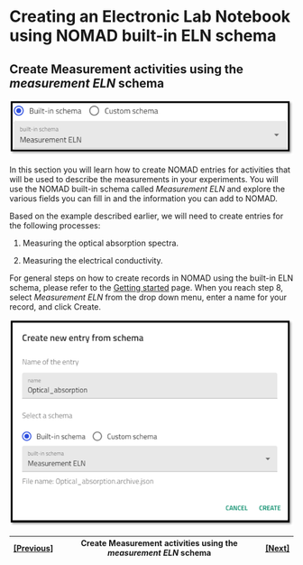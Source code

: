 # Creating an Electronic Lab Notebook using NOMAD built-in ELN schema

## **Create Measurement activities using the *measurement ELN* schema**

![Screenshot from the NOMAD UI which shows the measurement ELN schema](../images/buit-in%20schema/measurement/1.png)

In this section you will learn how to create NOMAD entries for activities that will be used to describe the measurements in your experiments. You will use the NOMAD built-in schema called *Measurement ELN* and explore the various fields you can fill in and the information you can add to NOMAD.

Based on the example described earlier, we will need to create entries for the following processes:
1. Measuring the optical absorption spectra.

2. Measuring the electrical conductivity.

For general steps on how to create records in NOMAD using the built-in ELN schema, please refer to the [Getting started](5A_0_Getting_started.md) page. When you reach step 8, select *Measurement ELN* from the drop down menu, enter a name for your record, and click Create.

![Creating an entry in NOMAD for measuring the optical absorption spectra and naming it optical absorption](../images/buit-in%20schema/measurement/create.png)

| [[Previous]](5C_1_Materials_processing.md) |   Create Measurement activities using the *measurement ELN* schema| [[Next]](5D_0_Managing_experiments.md)
|------------|-----------|-------|